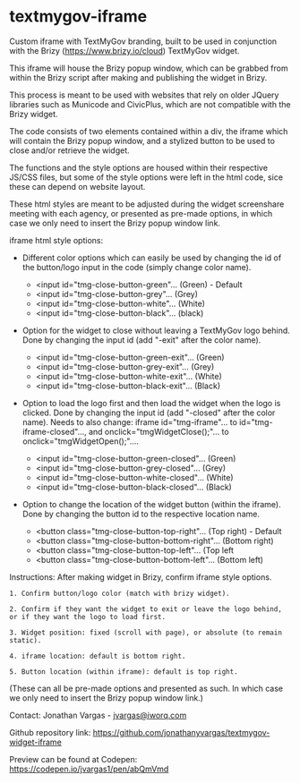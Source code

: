 # textmygov-iframe



Custom iframe with TextMyGov branding, built to be used in conjunction with the Brizy (https://www.brizy.io/cloud) TextMyGov widget.

This iframe will house the Brizy popup window, which can be grabbed from within the Brizy script after making and publishing the widget in Brizy. 

This process is meant to be used with websites that rely on older JQuery libraries such as Municode and CivicPlus, which are not compatible with the Brizy widget.

The code consists of two elements contained within a div, the iframe which will contain the Brizy popup window, and a stylized button to be used to close and/or retrieve the widget.

The functions and the style options are housed within their respective JS/CSS files, but some of the style options were left in the html code, sice these can depend on website layout. 

These html styles are meant to be adjusted during the widget screenshare meeting with each agency, or presented as pre-made options, in which case we only need to insert the Brizy popup window link.



iframe html style options:
 
- Different color options which can easily be used by changing the id of the button/logo input in the code (simply change color name).
     - <input id="tmg-close-button-green"… (Green) - Default
     - <input id="tmg-close-button-grey"… (Grey)
     - <input id="tmg-close-button-white"… (White)
     - <input id="tmg-close-button-black"… (black)
 
- Option for the widget to close without leaving a TextMyGov logo behind. Done by changing the input id (add "-exit" after the color name).
     - <input id="tmg-close-button-green-exit"… (Green)
     - <input id="tmg-close-button-grey-exit"… (Grey)
     - <input id="tmg-close-button-white-exit"… (White)
     - <input id="tmg-close-button-black-exit"… (Black)
 
- Option to load the logo first and then load the widget when the logo is clicked. Done by changing the input id (add "-closed" after the color name).
  Needs to also change: iframe id="tmg-iframe"… to id="tmg-iframe-closed"…, and onclick="tmgWidgetClose();"… to onclick="tmgWidgetOpen();"….
     - <input id="tmg-close-button-green-closed"… (Green)
     - <input id="tmg-close-button-grey-closed"… (Grey)
     - <input id="tmg-close-button-white-closed"… (White)
     - <input id="tmg-close-button-black-closed"… (Black)

- Option to change the location of the widget button (within the iframe). Done by changing the button id to the respective location name.
     - <button class="tmg-close-button-top-right"… (Top right) - Default
     - <button class="tmg-close-button-bottom-right"… (Bottom right)
     - <button class="tmg-close-button-top-left"… (Top left
     - <button class="tmg-close-button-bottom-left"… (Bottom left)



Instructions: After making widget in Brizy, confirm iframe style options.

    1. Confirm button/logo color (match with brizy widget).
    
    2. Confirm if they want the widget to exit or leave the logo behind, or if they want the logo to load first.
    
    3. Widget position: fixed (scroll with page), or absolute (to remain static).
    
    4. iframe location: default is bottom right.
    
    5. Button location (within iframe): default is top right.
    
(These can all be pre-made options and presented as such. In which case we only need to insert the Brizy popup window link.)



Contact: Jonathan Vargas - jvargas@iworq.com

Github repository link: https://github.com/jonathanyvargas/textmygov-widget-iframe

Preview can be found at Codepen: https://codepen.io/jvargas1/pen/abQmVmd 
